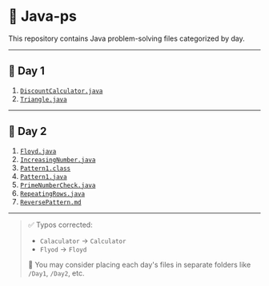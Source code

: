 # 📁 Java-ps

This repository contains Java problem-solving files categorized by day.

---

## 📅 Day 1

1. [`DiscountCalculator.java`](./Day1/DiscountCalculator.java)  
2. [`Triangle.java`](./Day1/Triangle.java)

---

## 📅 Day 2

1. [`Floyd.java`](./Day2/Floyd.java)  
2. [`IncreasingNumber.java`](./Day2/IncreasingNumber.java)  
3. [`Pattern1.class`](./Day2/Pattern1.class)  
4. [`Pattern1.java`](./Day2/Pattern1.java)  
5. [`PrimeNumberCheck.java`](./Day2/PrimeNumberCheck.java)  
6. [`RepeatingRows.java`](./Day2/RepeatingRows.java)  
7. [`ReversePattern.md`](./Day2/ReversePattern.md)

---

> ✅ Typos corrected:  
> - `Calaculator` → `Calculator`  
> - `Flyod` → `Floyd`  
>  
> 📁 You may consider placing each day's files in separate folders like `/Day1`, `/Day2`, etc.

